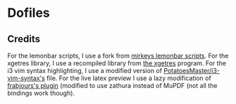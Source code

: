 # Dofiles

## Credits
For the lemonbar scripts, I use a fork from [mirkeys lemonbar scripts](https://github.com/mirekys/i3-lemonbar).
For the xgetres library, I use a recompiled library from [the xgetres](https://github.com/tamirzb/xgetres) program.
For the i3 vim syntax highlighting, I use a modified version of [PotatoesMaster/i3-vim-syntax's](https://github.com/PotatoesMaster/i3-vim-syntax) file.
For the live latex preview I use a lazy modification of [frabjours's plugin](https://bbs.archlinux.org/viewtopic.php?id=107164) (modified to use zathura instead of MuPDF (not all the bindings work though).
